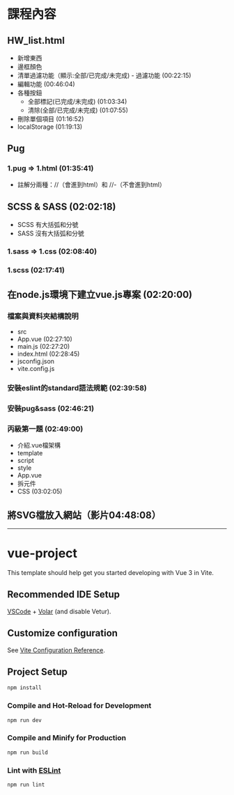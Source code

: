# 課程內容
## HW_list.html
* 新增東西
* 邊框顏色
* 清單過濾功能（顯示:全部/已完成/未完成) - 過濾功能 (00:22:15)
* 編輯功能 (00:46:04)
* 各種按鈕
  * 全部標記(已完成/未完成) (01:03:34)
  * 清除(全部/已完成/未完成) (01:07:55)
* 刪除單個項目 (01:16:52)
* localStorage (01:19:13)

## Pug
### 1.pug => 1.html (01:35:41)
* 註解分兩種：//（會進到html）和 //-（不會進到html）

## SCSS & SASS (02:02:18)
* SCSS 有大括弧和分號
* SASS 沒有大括弧和分號
### 1.sass => 1.css (02:08:40)
### 1.scss (02:17:41)

## 在node.js環境下建立vue.js專案 (02:20:00)
### 檔案與資料夾結構說明
* src
 * App.vue (02:27:10)
 * main.js (02:27:20)
* index.html (02:28:45)
* jsconfig.json
* vite.config.js
### 安裝eslint的standard語法規範 (02:39:58)
### 安裝pug&sass (02:46:21)
### 丙級第一題 (02:49:00)
* 介紹.vue檔架構
 * template
 * script
 * style
* App.vue
 * 拆元件
 * CSS (03:02:05)

## 將SVG檔放入網站（影片04:48:08）



-----------------------------------------------------------------------------------------------------------------------------------
# vue-project

This template should help get you started developing with Vue 3 in Vite.

## Recommended IDE Setup

[VSCode](https://code.visualstudio.com/) + [Volar](https://marketplace.visualstudio.com/items?itemName=Vue.volar) (and disable Vetur).

## Customize configuration

See [Vite Configuration Reference](https://vitejs.dev/config/).

## Project Setup

```sh
npm install
```

### Compile and Hot-Reload for Development

```sh
npm run dev
```

### Compile and Minify for Production

```sh
npm run build
```

### Lint with [ESLint](https://eslint.org/)

```sh
npm run lint
```
